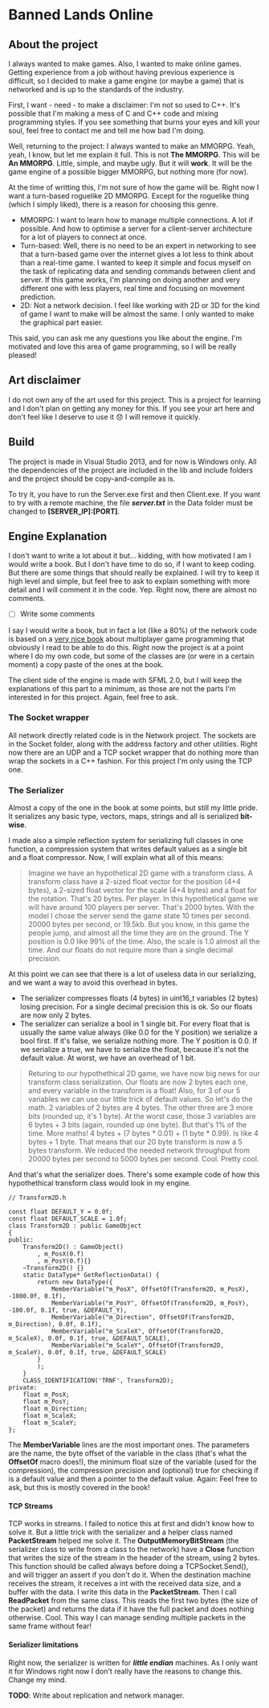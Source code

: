 # Banned Lands Online
## About the project
I always wanted to make games. Also, I wanted to make online games. Getting experience from a job without having previous experience is difficult, so I decided to make a game engine (or maybe a game) that is networked and is up to the standards of the industry.

First, I want - need - to make a disclaimer: I'm not so used to C++. It's possible that I'm making a mess of C and C++ code and mixing programming styles. If you see something that burns your eyes and kill your soul, feel free to contact me and tell me how bad I'm doing.

Well, returning to the project: I always wanted to make an MMORPG. Yeah, yeah, I know, but let me explain it full. This is not __The MMORPG__. This will be __An MMORPG__. Little, simple, and maybe ugly. But it will __work__. It will be the game engine of a possible bigger MMORPG, but nothing more (for now).

At the time of writting this, I'm not sure of how the game will be. Right now I want a turn-based roguelike 2D MMORPG. Except for the roguelike thing (which I simply liked), there is a reason for choosing this genre.
* MMORPG: I want to learn how to manage multiple connections. A lot if possible. And how to optimise a server for a client-server architecture for a lot of players to connect at once.
* Turn-based: Well, there is no need to be an expert in networking to see that a turn-based game over the internet gives a lot less to think about than a real-time game. I wanted to keep it simple and focus myself on the task of replicating data and sending commands between client and server. If this game works, I'm planning on doing another and very different one with less players, real time and focusing on movement prediction.
* 2D: Not a network decision. I feel like working with 2D or 3D for the kind of game I want to make will be almost the same. I only wanted to make the graphical part easier.

This said, you can ask me any questions you like about the engine. I'm motivated and love this area of game programming, so I will be really pleased!

## Art disclaimer
I do not own any of the art used for this project. This is a project for learning and I don't plan on getting any money for this. If you see your art here and don't feel like I deserve to use it :disappointed: I will remove it quickly.

## Build
The project is made in Visual Studio 2013, and for now is Windows only. All the dependencies of the project are included in the lib and include folders and the project should be copy-and-compile as is.

To try it, you have to run the Server.exe first and then Client.exe. If you want to try with a remote machine, the file **_server.txt_** in the Data folder must be changed to __[SERVER_IP]:[PORT]__.

## Engine Explanation
I don't want to write a lot about it but... kidding, with how motivated I am I would write a book. But I don't have time to do so, if I want to keep coding. But there are some things that should really be explained. I will try to keep it high level and simple, but feel free to ask to explain something with more detail and I will comment it in the code. Yep. Right now, there are almost no comments.

- [ ] Write some comments

I say I would write a book, but in fact a lot (like a 80%) of the network code is based on a [very nice book](https://www.amazon.com/Multiplayer-Game-Programming-Architecting-Networked-ebook/dp/B0189RXWJQ) about multiplayer game programming that obviously I read to be able to do this. Right now the project is at a point where I do my own code, but some of the classes are (or were in a certain moment) a copy paste of the ones at the book.

The client side of the engine is made with SFML 2.0, but I will keep the explanations of this part to a minimum, as those are not the parts I'm interested in for this project. Again, feel free to ask.

### The Socket wrapper
All network directly related code is in the Network project. The sockets are in the Socket folder, along with the address factory and other utilities. Right now there are an UDP and a TCP socket wrapper that do nothing more than wrap the sockets in a C++ fashion. For this project I'm only using the TCP one.

### The Serializer
Almost a copy of the one in the book at some points, but still my little pride. It serializes any basic type, vectors, maps, strings and all is serialized __bit-wise__.

I made also a simple reflection system for serializing full classes in one function, a compression system that writes default values as a single bit and a float compressor. Now, I will explain what all of this means:

> Imagine we have an hypothetical 2D game with a transform class. A transform class have a 2-sized float vector for the position (4+4 bytes), a 2-sized float vector for the scale (4+4 bytes) and a float for the rotation. That's 20 bytes. Per player. In this hypothetical game we will have around 100 players per server. That's 2000 bytes. With the model I chose the server send the game state 10 times per second. 20000 bytes per second, or 19.5kb.
> But you know, in this game the people jump, and almost all the time they are on the ground. The Y position is 0.0 like 99% of the time. Also, the scale is 1.0 almost all the time. And our floats do not require more than a single decimal precision.

At this point we can see that there is a lot of useless data in our serializing, and we want a way to avoid this overhead in bytes.
- The serializer compresses floats (4 bytes) in uint16_t variables (2 bytes) losing precision. For a single decimal precision this is ok. So our floats are now only 2 bytes.
- The serializer can serialize a bool in 1 single bit. For every float that is usually the same value always (like 0.0 for the Y position) we serialize a bool first. If it's false, we serialize nothing more. The Y position is 0.0. If we serialize a true, we have to serialize the float, because it's not the default value. At worst, we have an overhead of 1 bit.

> Returing to our hypothethical 2D game, we have now big news for our transform class serialization. Our floats are now 2 bytes each one, and every variable in the transform is a float! Also, for 3 of our 5 variables we can use our little trick of default values. So let's do the math. 2 variables of 2 bytes are 4 bytes. The other three are 3 more bits (rounded up, it's 1 byte). At the worst case, those 3 variables are 6 bytes + 3 bits (again, rounded up one byte). But that's 1% of the time. More maths! 4 bytes + (7 bytes * 0.01) + (1 byte * 0.99). Is like 4 bytes + 1 byte. That means that our 20 byte transform is now a 5 bytes transform. We reduced the needed network throughput from 20000 bytes per second to 5000 bytes per second. Cool. Pretty cool.

And that's what the serializer does. There's some example code of how this hypothethical transform class would look in my engine.

```
// Transform2D.h

const float DEFAULT_Y = 0.0f;
const float DEFAULT_SCALE = 1.0f;
class Transform2D : public GameObject
{
public:
	Transform2D() : GameObject()
		, m_PosX(0.f)
		, m_PosY(0.f){}
	~Transform2D() {}
	static DataType* GetReflectionData() {
		return new DataType({
			MemberVariable("m_PosX", OffsetOf(Transform2D, m_PosX), -1000.0f, 0.1f),
			MemberVariable("m_PosY", OffsetOf(Transform2D, m_PosY), -100.0f, 0.1f, true, &DEFAULT_Y),
            MemberVariable("m_Direction", OffsetOf(Transform2D, m_Direction), 0.0f, 0.1f),
			MemberVariable("m_ScaleX", OffsetOf(Transform2D, m_ScaleX), 0.0f, 0.1f, true, &DEFAULT_SCALE),
            MemberVariable("m_ScaleY", OffsetOf(Transform2D, m_ScaleY), 0.0f, 0.1f, true, &DEFAULT_SCALE)
		}
		);
	}
    CLASS_IDENTIFICATION('TRNF', Transform2D);
private:
	float m_PosX;
	float m_PosY;
    float m_Direction;
    float m_ScaleX;
    float m_ScaleY;
};
```

The __MemberVariable__ lines are the most important ones. The parameters are the name, the byte offset of the variable in the class (that's what the __OffsetOf__ macro does!), the minimum float size of the variable (used for the compression), the compression precision and (optional) true for checking if is a default value and then a pointer to the default value. Again: Feel free to ask, but this is mostly covered in the book!

#### TCP Streams
TCP works in streams. I failed to notice this at first and didn't know how to solve it. But a little trick with the serializer and a helper class named __PacketStream__ helped me solve it. The __OutputMemoryBitStream__ (the serializer class to write from a class to the network) have a __Close__ function that writes the size of the stream in the header of the stream, using 2 bytes. This function should be called always before doing a TCPSocket.Send(), and will trigger an assert if you don't do it. When the destination machine receives the stream, it receives a int with the received data size, and a buffer with the data. I write this data in the __PacketStream__. Then I call __ReadPacket__ from the same class. This reads the first two bytes (the size of the packet) and returns the data if it have the full packet and does nothing otherwise. Cool. This way I can manage sending multiple packets in the same frame without fear!

#### Serializer limitations
Right now, the serializer is written for ___little endian___ machines. As I only want it for Windows right now I don't really have the reasons to change this. Change my mind.

__TODO__: Write about replication and network manager.